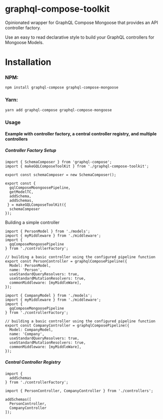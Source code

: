 # graphql-compose-toolkit
Opinionated wrapper for GraphQL Compose Mongoose that provides an API controller factory.

Use an easy to read declarative style to build your GraphQL controllers for Mongoose Models.

# Installation
### NPM:
```
npm install graphql-compose graphql-compose-mongoose
```
### Yarn:
```
yarn add graphql-compose graphql-compose-mongoose
```
### Usage

#### Example with controller factory, a central controller registry, and multiple controllers
##### Controller Factory Setup
```
import { SchemaComposer } from 'graphql-compose';
import { makeGQLComposeToolKit } from './graphql-compose-toolkit';

export const schemaComposer = new SchemaComposer();

export const { 
  gqlComposeMoongoosePipeline,
  getModelTC,
  addSchema,
  addSchemas,
 } = makeGQLComposeToolKit({
  schemaComposer
});

```
Building a simple controller
```
import { PersonModel } from './models';
import { myMiddleware } from './middleware';
import { 
  gqComposeMongoosePipeline 
} from './controllerFactory';

// building a basic controller using the configured pipeline function
export const PersonController = graphqlComposePipeline({
  Model: PersonModel,
  name: 'Person',
  useStandardQueryResolvers: true,
  useStandardMutationResolvers: true,
  commonMiddleware: [myMiddleWare],  
});
```
```
import { CompanyModel } from './models';
import { myMiddleware } from './middleware';
import { 
  gqComposeMongoosePipeline 
} from './controllerFactory';

// building a basic controller using the configured pipeline function
export const CompanyController = graphqlComposePipeline({
  Model: CompanyModel,
  name: 'Company',
  useStandardQueryResolvers: true,
  useStandardMutationResolvers: true,
  commonMiddleware: [myMiddleWare],  
});
```
##### Central Controller Registry
```
import {    
  addSchemas  
} from './controllerFactory';

import { PersonController, CompanyController } from './controllers';

addSchemas([
  PersonController,
  CompanyController
]);
```

